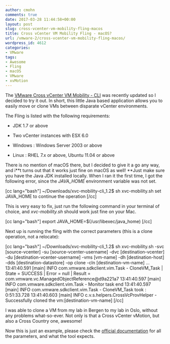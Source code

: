 ```yaml
---
author: cmohn
comments: true
date: 2017-03-28 11:44:58+00:00
layout: post
slug: cross-vcenter-vm-mobility-fling-macos
title: Cross vCenter VM Mobility Fling - macOS?
url: /vmware-2/cross-vcenter-vm-mobility-fling-macos/
wordpress_id: 4612
categories:
- VMware
tags:
- Awesome
- Fling
- macOS
- VMware
- xvMotion
---
```


The [VMware Cross vCenter VM Mobility - CLI](https://labs.vmware.com/flings/xvc-mobility-cli#requirements) was recently updated so I decided to try it out. In short, this little Java based application allows you to easily move or clone VMs between disparate vCenter environments.

<!--more-->


The Fling is listed with the following requirements:


  * JDK 1.7 or above


  * Two vCenter instances with ESX 6.0


  * Windows : Windows Server 2003 or above


  * Linux : RHEL 7.x or above, Ubuntu 11.04 or above



There is no mention of macOS there, but I decided to give it a go any way, and i**t turns out that it works just fine on macOS as well!
**Just make sure you have the Java JDK installed locally. When I ran it the first time, I got the following error, since the _JAVA_HOME_ environment variable was not set.

[cc lang="bash"]
~/Downloads/xvc-mobility-cli_1.2$ sh xvc-mobility.sh
set JAVA_HOME to continue the operation
[/cc]

This is very easy to fix, just run the following command in your terminal of choice, and _xvc-mobility.sh_ should work just fine on your Mac.

[cc lang="bash"]
export JAVA_HOME=$(/usr/libexec/java_home)
[/cc]

Next up is running the fling with the correct parameters (this is a clone operation, not a relocate):

[cc lang="bash"]
~/Downloads/xvc-mobility-cli_1.2$ sh xvc-mobility.sh -svc [source-vcenter] -su [source-vcenter-username]
-dvc [destination-vcenter] -du [destination-vcenter-username]
-vms [vm-name] -dh [destination-host]
-dds [destination-datastore] -op clone -cln [destination-vm-name]
...
13:41:40.591 [main] INFO com.vmware.sdkclient.vim.Task - CloneVM_Task | State = SUCCESS | Error = null | Result = com.vmware.vc.ManagedObjectReference@d9a221a7
13:41:40.597 [main] INFO com.vmware.sdkclient.vim.Task - Monitor task end
13:41:40.597 [main] INFO com.vmware.sdkclient.vim.Task - CloneVM_Task took : 0:51:33.728
13:41:40.603 [main] INFO c.v.s.helpers.CrossVcProvHelper - Successfully cloned the vm:[destination-vm-name]
[/cc]

I was able to clone a VM from my lab in Bergen to my lab in Oslo, without any problems what-so-ever. Not only is that a Cross vCenter vMotion, but also a Cross Country one, awesome!

Now this is just an example, please check the [official documentation](https://download3.vmware.com/software/vmw-tools/xvc-mobility-cli/instructions_new.pdf) for all the parameters, and what the tool expects.
